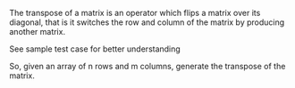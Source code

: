 The transpose of a matrix is an operator which flips a matrix over its diagonal, that is it switches the row and column of the matrix by producing another matrix.

See sample test case for better understanding

So, given an array of n rows and m columns, generate the transpose of the matrix.


